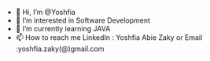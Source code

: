 - 👋 Hi, I’m @Yoshfia
- 👀 I’m interested in Software Development
- 🌱 I’m currently learning JAVA
- 📫 How to reach me LinkedIn : Yoshfia Abie Zaky or Email :yoshfia.zaky(@)gmail.com

<!---
Yoshfia/Yoshfia is a ✨ special ✨ repository because its `README.md` (this file) appears on your GitHub profile.
You can click the Preview link to take a look at your changes.
--->
